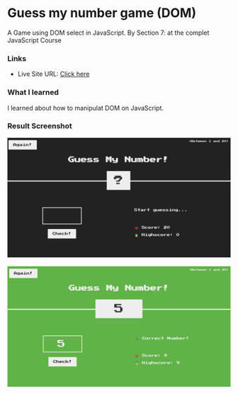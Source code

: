 # Guess my number game (DOM)

A Game using DOM select in JavaScript.
By Section 7: at the complet JavaScript Course

### Links

- Live Site URL: [Click here](https://ciisiq.github.io/studying-guess-my-number-game/)

### What I learned

I learned about how to manipulat DOM on JavaScript.

### Result Screenshot

![](./images/screenshot_game.png)<br><br>
![](./images/screenshot_win.png)<br>
